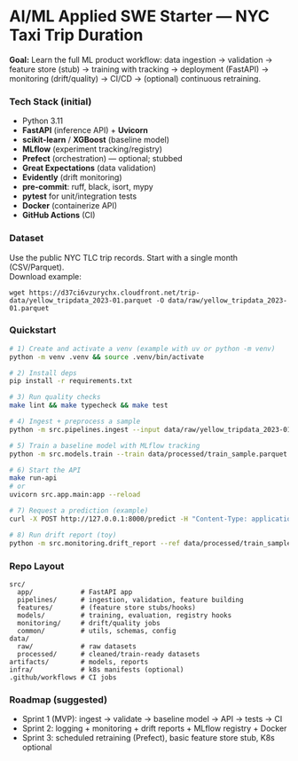 # AI/ML Applied SWE Starter — NYC Taxi Trip Duration

**Goal:** Learn the full ML product workflow: data ingestion → validation → feature store (stub) → training with tracking → deployment (FastAPI) → monitoring (drift/quality) → CI/CD → (optional) continuous retraining.

### Tech Stack (initial)
- Python 3.11
- **FastAPI** (inference API) + **Uvicorn**
- **scikit-learn** / **XGBoost** (baseline model)
- **MLflow** (experiment tracking/registry)
- **Prefect** (orchestration) — optional; stubbed
- **Great Expectations** (data validation)
- **Evidently** (drift monitoring)
- **pre-commit**: ruff, black, isort, mypy
- **pytest** for unit/integration tests
- **Docker** (containerize API)
- **GitHub Actions** (CI)

### Dataset
Use the public NYC TLC trip records. Start with a single month (CSV/Parquet).  
Download example:
```
wget https://d37ci6vzurychx.cloudfront.net/trip-data/yellow_tripdata_2023-01.parquet -O data/raw/yellow_tripdata_2023-01.parquet
```

### Quickstart
```bash
# 1) Create and activate a venv (example with uv or python -m venv)
python -m venv .venv && source .venv/bin/activate

# 2) Install deps
pip install -r requirements.txt

# 3) Run quality checks
make lint && make typecheck && make test

# 4) Ingest + preprocess a sample
python -m src.pipelines.ingest --input data/raw/yellow_tripdata_2023-01.parquet --output data/processed/train_sample.parquet

# 5) Train a baseline model with MLflow tracking
python -m src.models.train --train data/processed/train_sample.parquet --model_artifact artifacts/model.joblib

# 6) Start the API
make run-api
# or
uvicorn src.app.main:app --reload

# 7) Request a prediction (example)
curl -X POST http://127.0.0.1:8000/predict -H "Content-Type: application/json" -d @examples/predict_sample.json

# 8) Run drift report (toy)
python -m src.monitoring.drift_report --ref data/processed/train_sample.parquet --cur data/processed/train_sample.parquet --out artifacts/drift_report.html
```

### Repo Layout
```
src/
  app/            # FastAPI app
  pipelines/      # ingestion, validation, feature building
  features/       # (feature store stubs/hooks)
  models/         # training, evaluation, registry hooks
  monitoring/     # drift/quality jobs
  common/         # utils, schemas, config
data/
  raw/            # raw datasets
  processed/      # cleaned/train-ready datasets
artifacts/        # models, reports
infra/            # k8s manifests (optional)
.github/workflows # CI jobs
```

### Roadmap (suggested)
- Sprint 1 (MVP): ingest → validate → baseline model → API → tests → CI
- Sprint 2: logging + monitoring + drift reports + MLflow registry + Docker
- Sprint 3: scheduled retraining (Prefect), basic feature store stub, K8s optional

